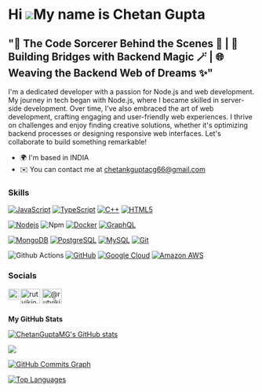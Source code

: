 Hi ![](https://user-images.githubusercontent.com/18350557/176309783-0785949b-9127-417c-8b55-ab5a4333674e.gif)My name is Chetan Gupta
====================================================================================================================================

"🔮 The Code Sorcerer Behind the Scenes 🌟 | 🌉 Building Bridges with Backend Magic 🪄 | 🌐 Weaving the Backend Web of Dreams ✨"
--------------------------------------------------------------------------------------------------------------------------------

I'm a dedicated developer with a passion for Node.js and web development. My journey in tech began with Node.js, where I became skilled in server-side development. Over time, I've also embraced the art of web development, crafting engaging and user-friendly web experiences. I thrive on challenges and enjoy finding creative solutions, whether it's optimizing backend processes or designing responsive web interfaces. Let's collaborate to build something remarkable!

* 🌍  I'm based in INDIA
* ✉️  You can contact me at [chetankguptacg66@gmail.com](mailto:chetankguptacg66@gmail.com)

### Skills

<p align="left">

[![JavaScript](https://img.shields.io/badge/-JavaScript-black?style=flat-square&logo=javascript&link=https://github.com/LuizCarlosAbbott/)]()
[![TypeScript](https://img.shields.io/badge/-TypeScript-007ACC?style=flat-square&logo=typescript&link=https://github.com/LuizCarlosAbbott/)]()
[![C++](https://img.shields.io/badge/-C++-00599C?style=flat-square&logo=c++&link=https://github.com/LuizCarlosAbbott/)]()
[![HTML5](https://img.shields.io/badge/-HTML5-E34F26?style=flat-square&logo=html5&logoColor=white&link=https://github.com/LuizCarlosAbbott/)]()

[![Nodejs](https://img.shields.io/badge/-Nodejs-black?style=flat-square&logo=Node.js&link=https://github.com/LuizCarlosAbbott/)]()
![Npm](https://img.shields.io/badge/-npm-CB3837?style=flat-square&logo=npm)
[![Docker](https://img.shields.io/badge/-Docker-black?style=flat-square&logo=docker&link=https://github.com/LuizCarlosAbbott/)]()
[![GraphQL](https://img.shields.io/badge/-GraphQL-E10098?style=flat-square&logo=graphql&link=https://github.com/LuizCarlosAbbott/)]()

[![MongoDB](https://img.shields.io/badge/-MongoDB-black?style=flat-square&logo=mongodb&link=https://github.com/LuizCarlosAbbott/)]()
[![PostgreSQL](https://img.shields.io/badge/-PostgreSQL-336791?style=flat-square&logo=postgresql&link=https://github.com/LuizCarlosAbbott/)]()
[![MySQL](https://img.shields.io/badge/-MySQL-black?style=flat-square&logo=mysql&link=https://github.com/LuizCarlosAbbott/)]()
[![Git](https://img.shields.io/badge/-Git-black?style=flat-square&logo=git&link=https://github.com/LuizCarlosAbbott/)]()

![Github Actions](http://img.shields.io/badge/-Github%20Actions-2088FF?style=flat-square&logo=github-actions&logoColor=ffffff)
[![GitHub](https://img.shields.io/badge/-GitHub-181717?style=flat-square&logo=github&link=https://github.com/LuizCarlosAbbott/)]()
[![Google Cloud](https://img.shields.io/badge/Google%20Cloud-black?style=flat-square&logo=google-cloud&link=https://github.com/LuizCarlosAbbott/)]()
[![Amazon AWS](https://img.shields.io/badge/Amazon%20AWS-232F3E?style=flat-square&logo=amazon-aws&link=https://github.com/LuizCarlosAbbott/)]()
</p>
</p>

### Socials

<a href="https://github.com/ChetanGuptaMG">
  <img align="left" alt="Darshan's Github" width="22px" src="https://cdn.jsdelivr.net/npm/simple-icons@v3/icons/github.svg" />
</a>
<a href="https://www.linkedin.com/in/chetan-gupta-11b081202/" target="blank"><img align="center" src="https://cdn.jsdelivr.net/npm/simple-icons@3.0.1/icons/linkedin.svg" alt="rutvikjoshi" height="30" width="40" /></a>
<a href="https://medium.com/@chetankguptacg66" target="blank"><img align="center" src="https://cdn.jsdelivr.net/npm/simple-icons@3.0.1/icons/medium.svg" alt="@rutvikj77" height="30" width="40" /></a>

###

<b>My GitHub Stats</b>

<a href="http://www.github.com/ChetanGuptaMG"><img src="https://github-readme-stats.vercel.app/api?username=ChetanGuptaMG&show_icons=true&hide=&count_private=true&title_color=0891b2&text_color=ffffff&icon_color=0891b2&bg_color=1c1917&hide_border=true&show_icons=true" alt="ChetanGuptaMG's GitHub stats" /></a>

<a href="http://www.github.com/ChetanGuptaMG"><img src="https://github-readme-streak-stats.herokuapp.com/?user=ChetanGuptaMG&stroke=ffffff&background=1c1917&ring=0891b2&fire=0891b2&currStreakNum=ffffff&currStreakLabel=0891b2&sideNums=ffffff&sideLabels=ffffff&dates=ffffff&hide_border=true" /></a>

<a href="http://www.github.com/ChetanGuptaMG"><img src="https://github-readme-activity-graph.cyclic.app/graph?username=ChetanGuptaMG&bg_color=1c1917&color=ffffff&line=0891b2&point=ffffff&area_color=1c1917&area=true&hide_border=true&custom_title=GitHub%20Commits%20Graph" alt="GitHub Commits Graph" /></a>

<a href="https://github.com/ChetanGuptaMG" align="left"><img src="https://github-readme-stats.vercel.app/api/top-langs/?username=ChetanGuptaMG&langs_count=10&title_color=0891b2&text_color=ffffff&icon_color=0891b2&bg_color=1c1917&hide_border=true&locale=en&custom_title=Top%20%Languages" alt="Top Languages" /></a>

